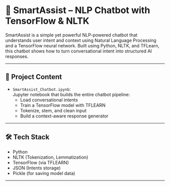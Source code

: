 # 🤖 SmartAssist – NLP Chatbot with TensorFlow & NLTK

SmartAssist is a simple yet powerful NLP-powered chatbot that understands user intent and context using Natural Language Processing and a TensorFlow neural network. Built using Python, NLTK, and TFLearn, this chatbot shows how to turn conversational intent into structured AI responses.

---

## 📁 Project Content

- `SmartAssist_Chatbot.ipynb`:  
  Jupyter notebook that builds the entire chatbot pipeline:
  - Load conversational intents
  - Train a TensorFlow model with TFLEARN
  - Tokenize, stem, and clean input
  - Build a context-aware response generator

---

## 🛠 Tech Stack

- Python
- NLTK (Tokenization, Lemmatization)
- TensorFlow (via TFLEARN)
- JSON (Intents storage)
- Pickle (for saving model data)

---

